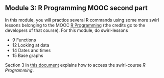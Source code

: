 Module 3: R Programming MOOC second part
---

In this module, you will practice several R commands using some more swirl lessons belonging to the MOOC [R Programming](https://www.coursera.org/learn/r-programming) (the credits go to the developers of that course). For this module, do swirl-lessons 
- 9 Functions
- 12 Looking at data
- 14 Dates and times
- 15 Base graphs

Section 3 in [this document](https://github.com/ClaudiaBrauer/A-very-short-introduction-to-R/blob/master/documents/Doing%20A%20(very)%20short%20introduction%20to%20R%20in%20swirl.pdf) explains how to access the swirl-course *R Programming*.
